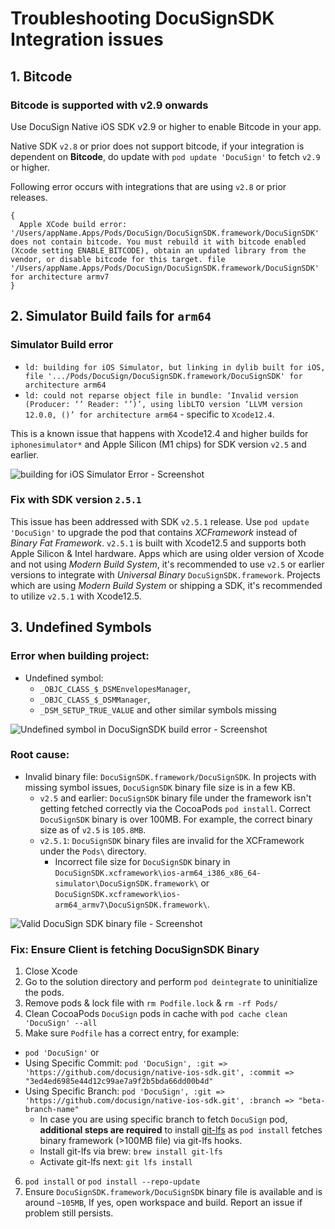 
# Troubleshooting DocuSignSDK Integration issues

## 1. Bitcode

### Bitcode is supported with v2.9 onwards

Use DocuSign Native iOS SDK v2.9 or higher to enable Bitcode in your app.

Native SDK `v2.8` or prior does not support bitcode, if your integration is dependent on **Bitcode**, do update with `pod update 'DocuSign'` to fetch `v2.9` or higher.

Following error occurs with integrations that are using `v2.8` or prior releases.

```
{
  Apple XCode build error: '/Users/appName.Apps/Pods/DocuSign/DocuSignSDK.framework/DocuSignSDK' does not contain bitcode. You must rebuild it with bitcode enabled (Xcode setting ENABLE_BITCODE), obtain an updated library from the vendor, or disable bitcode for this target. file '/Users/appName.Apps/Pods/DocuSign/DocuSignSDK.framework/DocuSignSDK' for architecture armv7
}
```

## 2. Simulator Build fails for `arm64`

### Simulator Build error

* `ld: building for iOS Simulator, but linking in dylib built for iOS, file '.../Pods/DocuSign/DocuSignSDK.framework/DocuSignSDK' for architecture arm64`
* `ld: could not reparse object file in bundle: ‘Invalid version (Producer: ‘’ Reader: ‘’)’, using libLTO version ‘LLVM version 12.0.0, ()’ for architecture arm64` - specific to `Xcode12.4`.

This is a known issue that happens with Xcode12.4 and higher builds for `iphonesimulator*` and Apple Silicon (M1 chips) for SDK version `v2.5` and earlier.

![building for iOS Simulator Error - Screenshot](simulator-build-release-archieve-issue.png)

### Fix with SDK version `2.5.1`

This issue has been addressed with SDK `v2.5.1` release. Use `pod update 'DocuSign'` to upgrade the pod that contains *XCFramework* instead of *Binary Fat Framework*. `v2.5.1` is built with Xcode12.5 and supports both Apple Silicon & Intel hardware. Apps which are using older version of Xcode and not using *Modern Build System*, it's recommended to use `v2.5` or earlier versions to integrate with *Universal Binary* `DocuSignSDK.framework`. Projects which are using *Modern Build System* or shipping a SDK, it's recommended to utilize `v2.5.1` with Xcode12.5. 

## 3. Undefined Symbols

### Error when building project:

* Undefined symbol:
  * `_OBJC_CLASS_$_DSMEnvelopesManager`, 
  * `_OBJC_CLASS_$_DSMManager`, 
  * `_DSM_SETUP_TRUE_VALUE` and other similar symbols missing

![Undefined symbol in DocuSignSDK build error - Screenshot](docusignsdk-undefined-symbol.png)

### Root cause:

* Invalid binary file: `DocuSignSDK.framework/DocuSignSDK`. In projects with missing symbol issues, `DocuSignSDK` binary file size is in a few KB.
  * `v2.5` and earlier: `DocuSignSDK` binary file under the framework isn't getting fetched correctly via the CocoaPods `pod install`. Correct `DocuSignSDK` binary is over 100MB. For example, the correct binary size as of `v2.5` is `105.8MB`. 
  * `v2.5.1`: `DocuSignSDK` binary files are invalid for the XCFramework under the `Pods\` directory. 
    * Incorrect file size for `DocuSignSDK` binary in `DocuSignSDK.xcframework\ios-arm64_i386_x86_64-simulator\DocuSignSDK.framework\` or  `DocuSignSDK.xcframework\ios-arm64_armv7\DocuSignSDK.framework\`.

![Valid DocuSign SDK binary file - Screenshot](docusignsdk-binary-via-pods.png)

### Fix: Ensure Client is fetching DocuSignSDK Binary

1. Close Xcode
2. Go to the solution directory and perform `pod deintegrate` to uninitialize the pods.
3. Remove pods & lock file with `rm Podfile.lock` & `rm -rf Pods/`
4. Clean CocoaPods `DocuSign` pods in cache with `pod cache clean 'DocuSign' --all`
5. Make sure `Podfile` has a correct entry, for example:
  * `pod 'DocuSign'` or
  * Using Specific Commit: `pod 'DocuSign', :git => 'https://github.com/docusign/native-ios-sdk.git', :commit => "3ed4ed6985e44d12c99ae7a9f2b5bda66dd00b4d"`
  * Using Specific Branch: `pod 'DocuSign', :git => 'https://github.com/docusign/native-ios-sdk.git', :branch => "beta-branch-name"`
    * In case you are using specific branch to fetch `DocuSign` pod, **additional steps are required** to install [git-lfs](https://git-lfs.github.com/) as `pod install` fetches binary framework (>100MB file) via git-lfs hooks.
    * Install git-lfs via brew: `brew install git-lfs`
    * Activate git-lfs next: `git lfs install`
6. `pod install` or `pod install --repo-update` 
7. Ensure `DocuSignSDK.framework/DocuSignSDK` binary file is available and is around `~105MB`, If yes, open workspace and build. Report an issue if problem still persists.
